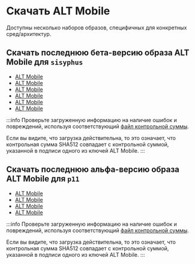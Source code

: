 # Скачать ALT Mobile

Доступны несколько наборов образов, специфичных для конкретных сред/архитектур.

## Скачать последнюю бета-версию образа ALT Mobile для `sisyphus`

- [ALT Mobile <Badge type="tip" text="lt11i" /><Badge type="warning" text="aarch64" /><Badge type="info" text="img.xz" />](https://beta.altlinux.org/mobile/sisyphus/latest/alt-mobile-phosh-lt11i-20240926-aarch64.img.xz)
- [ALT Mobile <Badge type="tip" text="pine" /><Badge type="warning" text="aarch64" /><Badge type="info" text="img.xz" />](https://beta.altlinux.org/mobile/sisyphus/latest/alt-mobile-phosh-pine-20240926-aarch64.img.xz)
- [ALT Mobile <Badge type="tip" text="rocknix" /><Badge type="warning" text="aarch64" /><Badge type="info" text="img.xz" />](https://beta.altlinux.org/mobile/sisyphus/latest/alt-mobile-phosh-rocknix-20240926-aarch64.img.xz)
- [ALT Mobile <Badge type="tip" text="un-def" /><Badge type="warning" text="aarch64" /><Badge type="info" text="img.xz" />](https://beta.altlinux.org/mobile/sisyphus/latest/alt-mobile-phosh-un-def-20240926-aarch64.img.xz)
- [ALT Mobile <Badge type="tip" text="un-def" /><Badge type="warning" text="riscv64" /><Badge type="info" text="img.xz" />](https://beta.altlinux.org/mobile/sisyphus/latest/alt-mobile-phosh-un-def-20240926-riscv64.img.xz)
- [ALT Mobile <Badge type="tip" text="un-def" /><Badge type="warning" text="x86_64" /><Badge type="info" text="img.xz" />](https://beta.altlinux.org/mobile/sisyphus/latest/alt-mobile-phosh-un-def-20240926-x86_64.img.xz)

:::info
Проверьте загруженную информацию на наличие ошибок и повреждений, используя соответствующий [файл контрольной суммы](https://beta.altlinux.org/mobile/sisyphus/latest/SHA512SUM).

Если вы видите, что загрузка действительна, то это означает, что контрольная сумма SHA512 совпадает с контрольной суммой, указанной в подписи одного из ключей ALT Mobile.
:::

## Скачать последнюю альфа-версию образа ALT Mobile для `p11`

- [ALT Mobile <Badge type="tip" text="lt11i" /><Badge type="warning" text="aarch64" /><Badge type="info" text="img.xz" />](https://beta.altlinux.org/mobile/p11/latest/alt-mobile-phosh-lt11i-11.0-alpha2-aarch64.img.xz)
- [ALT Mobile <Badge type="tip" text="pine" /><Badge type="warning" text="aarch64" /><Badge type="info" text="img.xz" />](https://beta.altlinux.org/mobile/p11/latest/alt-mobile-phosh-pine-11.0-alpha2-aarch64.img.xz)
- [ALT Mobile <Badge type="tip" text="un-def" /><Badge type="warning" text="aarch64" /><Badge type="info" text="img.xz" />](https://beta.altlinux.org/mobile/p11/latest/alt-mobile-phosh-un-def-11.0-alpha2-aarch64.img.xz)
- [ALT Mobile <Badge type="tip" text="un-def" /><Badge type="warning" text="x86_64" /><Badge type="info" text="img.xz" />](https://beta.altlinux.org/mobile/p11/latest/alt-mobile-phosh-un-def-11.0-alpha2-x86_64.img.xz)

:::info
Проверьте загруженную информацию на наличие ошибок и повреждений, используя соответствующий [файл контрольной суммы](https://beta.altlinux.org/mobile/p11/latest/).

Если вы видите, что загрузка действительна, то это означает, что контрольная сумма SHA512 совпадает с контрольной суммой, указанной в подписи одного из ключей ALT Mobile.
:::
